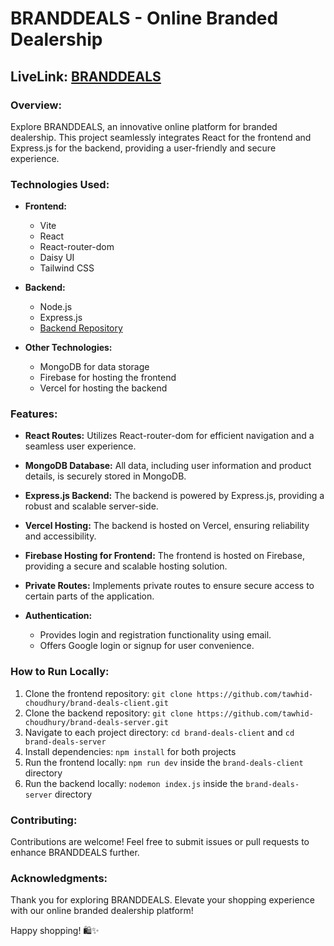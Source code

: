 # BRANDDEALS - Online Branded Dealership

## LiveLink: [BRANDDEALS](https://branddealsa10.web.app/)

### Overview:

Explore BRANDDEALS, an innovative online platform for branded dealership. This project seamlessly integrates React for the frontend and Express.js for the backend, providing a user-friendly and secure experience.

### Technologies Used:

- **Frontend:**
  - Vite
  - React
  - React-router-dom
  - Daisy UI
  - Tailwind CSS

- **Backend:**
  - Node.js
  - Express.js
  - [Backend Repository](https://github.com/tawhid-choudhury/brand-deals-server)

- **Other Technologies:**
  - MongoDB for data storage
  - Firebase for hosting the frontend
  - Vercel for hosting the backend

### Features:

- **React Routes:** Utilizes React-router-dom for efficient navigation and a seamless user experience.

- **MongoDB Database:** All data, including user information and product details, is securely stored in MongoDB.

- **Express.js Backend:** The backend is powered by Express.js, providing a robust and scalable server-side.

- **Vercel Hosting:** The backend is hosted on Vercel, ensuring reliability and accessibility.

- **Firebase Hosting for Frontend:** The frontend is hosted on Firebase, providing a secure and scalable hosting solution.

- **Private Routes:** Implements private routes to ensure secure access to certain parts of the application.

- **Authentication:**
  - Provides login and registration functionality using email.
  - Offers Google login or signup for user convenience.

### How to Run Locally:

1. Clone the frontend repository: `git clone https://github.com/tawhid-choudhury/brand-deals-client.git`
2. Clone the backend repository: `git clone https://github.com/tawhid-choudhury/brand-deals-server.git`
3. Navigate to each project directory: `cd brand-deals-client` and `cd brand-deals-server`
4. Install dependencies: `npm install` for both projects
5. Run the frontend locally: `npm run dev` inside the `brand-deals-client` directory
6. Run the backend locally: `nodemon index.js` inside the `brand-deals-server` directory

### Contributing:

Contributions are welcome! Feel free to submit issues or pull requests to enhance BRANDDEALS further.

### Acknowledgments:

Thank you for exploring BRANDDEALS. Elevate your shopping experience with our online branded dealership platform!

Happy shopping! 🛍️✨
